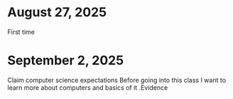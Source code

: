 # August 27, 2025
First time

# September 2, 2025
Claim  computer  science expectations  Before  going into this class I want to learn more about computers and basics of it .Evidence
